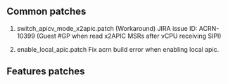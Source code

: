 ## Common patches

1. switch_apicv_mode_x2apic.patch (Workaround)
	JIRA issue ID: ACRN-10399 (Guest #GP when read x2APIC MSRs after vCPU receiving SIPI)

2. enable_local_apic.patch
	Fix acrn build error when enabling local apic.
## Features patches

